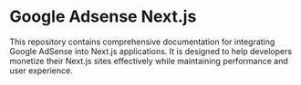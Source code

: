 # Google Adsense Next.js
This repository contains comprehensive documentation for integrating Google AdSense into Next.js applications. It is designed to help developers monetize their Next.js sites effectively while maintaining performance and user experience.

